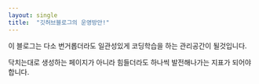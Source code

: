 ```yaml
---
layout: single
title:  "깃허브블로그의 운영방안!"
---
```


이 블로그는 다소 번거롭더라도 일관성있게 코딩학습을 하는 관리공간이 될것입니다.

닥치는대로 생성하는 페이지가 아니라 힘들더라도 하나씩 발전해나가는 지표가 되어야 합니다.
